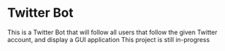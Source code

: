 # Twitter Bot
This is a Twitter Bot that will follow all users that follow the given Twitter account, and display a GUI application
This project is still in-progress